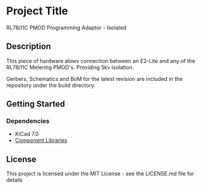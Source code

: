 # Project Title

RL78/I1C PMOD Programming Adaptor - Isolated

## Description

This piece of hardware alows connection between an E2-Lite and any of the RL78/I1C Metering PMOD's.
Providing 5kv isolation.

Gerbers, Schematics and BoM for the latest revision are included in the repository under the build directory.

## Getting Started

### Dependencies

* KiCad 7.0
* [Component Libraries](https://github.com/lwray-renesas/RL78-I1C-PMOD-Programming-Adaptor-KiCad-Libraries.)

## License

This project is licensed under the MIT License - see the LICENSE.md file for details

